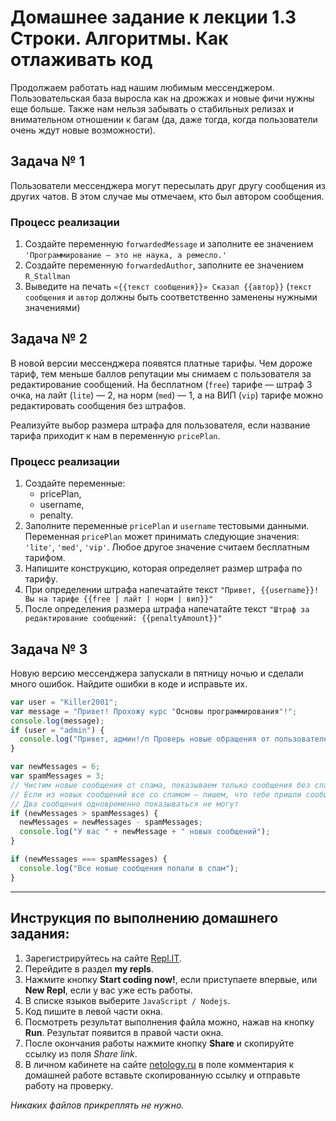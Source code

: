 # Домашнее задание к лекции 1.3 Строки. Алгоритмы. Как отлаживать код

Продолжаем работать над нашим любимым мессенджером. Пользовательская база выросла как на дрожжах и новые фичи нужны еще больше. Также нам нельзя забывать о стабильных релизах и внимательном отношении к багам (да, даже тогда, когда пользователи очень ждут новые возможности).

## Задача № 1

Пользователи мессенджера могут пересылать друг другу сообщения из других чатов. В этом случае мы отмечаем, кто был автором сообщения.

### Процесс реализации

1. Создайте переменную `forwardedMessage` и заполните ее значением `'Программирование — это не наука, а ремесло.'`
2. Создайте переменную `forwardedAuthor`, заполните ее значением `R_Stallman`
3. Выведите на печать `«{{текст сообщения}}» Сказал {{автор}}` (`текст сообщения` и `автор` должны быть соответственно заменены нужными значениями)

## Задача № 2

В новой версии мессенджера появятся платные тарифы. Чем дороже тариф, тем меньше баллов репутации мы снимаем с пользователя за редактирование сообщений. На бесплатном (`free`) тарифе — штраф 3 очка, на лайт (`lite`) — 2, на норм (`med`) — 1, а на ВИП (`vip`) тарифе можно редактировать сообщения без штрафов.

Реализуйте выбор размера штрафа для пользователя, если название тарифа приходит к нам в переменную `pricePlan`.

### Процесс реализации

1. Создайте переменные:
   - pricePlan,
   - username,
   - penalty.
2. Заполните переменные `pricePlan` и `username` тестовыми данными. Переменная `pricePlan` может принимать следующие значения: `'lite'`, `'med'`, `'vip'`. Любое другое значение считаем бесплатным тарифом.
3. Напишите конструкцию, которая определяет размер штрафа по тарифу.
4. При определении штрафа напечатайте текст `"Привет, {{username}}! Вы на тарифе {{free | лайт | норм | вип}}"`
5. После определения размера штрафа напечатайте текст `"Штраф за редактирование сообщений: {{penaltyAmount}}"`

## Задача № 3

Новую версию мессенджера запускали в пятницу ночью и сделали много ошибок. Найдите ошибки в коде и исправьте их.

```javascript
var user = "Killer2001";
var message = "Привет! Прохожу курс "Основы программирования"!";
console.log(message);
if (user = "admin") {
  console.log("Привет, админ!/n Проверь новые обращения от пользователей");
}

var newMessages = 6;
var spamMessages = 3;
// Чистим новые сообщения от спама, показываем только сообщения без спама.
// Если из новых сообщений все со спамом — пишем, что тебе пришли сообщения, но все — спам
// Два сообщения одновременно показываться не могут
if (newMessages > spamMessages) {
  newMessages = newMessages - spamMessages;
  console.log("У вас " + newMessage + " новых сообщений");
}

if (newMessages === spamMessages) {
  console.log("Все новые сообщения попали в спам");
}
```

---

## Инструкция по выполнению домашнего задания:

1. Зарегистрируйтесь на сайте [Repl.IT](https://repl.it/).
2. Перейдите в раздел **my repls**.
3. Нажмите кнопку **Start coding now!**, если приступаете впервые, или **New Repl**, если у вас уже есть работы.
4. В списке языков выберите `JavaScript / Nodejs`.
5. Код пишите в левой части окна.
6. Посмотреть результат выполнения файла можно, нажав на кнопку **Run**. Результат появится в правой части окна.
7. После окончания работы нажмите кнопку **Share** и скопируйте ссылку из поля _Share link_.
8. В личном кабинете на сайте [netology.ru](http://netology.ru/) в поле комментария к домашней работе вставьте скопированную ссылку и отправьте работу на проверку.

_Никаких файлов прикреплять не нужно._
